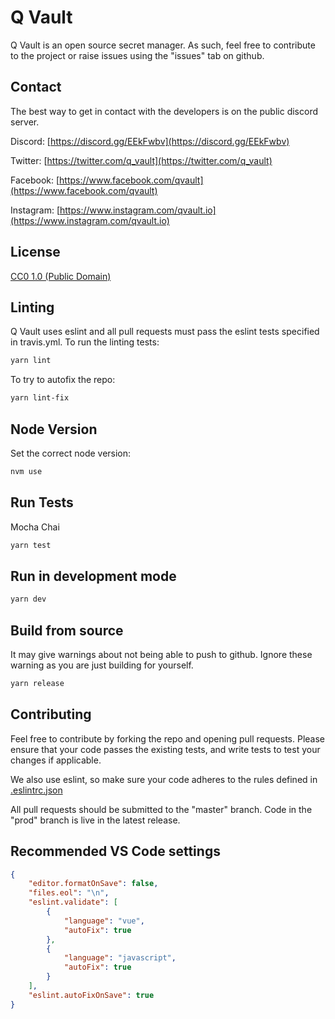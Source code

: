# Q Vault

Q Vault is an open source secret manager. As such, feel free to contribute to the project or raise issues using the "issues" tab on github.

## Contact

The best way to get in contact with the developers is on the public discord server.

Discord: [https://discord.gg/EEkFwbv](https://discord.gg/EEkFwbv)

Twitter: [https://twitter.com/q_vault](https://twitter.com/q_vault)

Facebook: [https://www.facebook.com/qvault](https://www.facebook.com/qvault)

Instagram: [https://www.instagram.com/qvault.io](https://www.instagram.com/qvault.io)

## License

[CC0 1.0 (Public Domain)](LICENSE.md)

## Linting

Q Vault uses eslint and all pull requests must pass the eslint tests specified in travis.yml.
To run the linting tests:

```bash
yarn lint
```

To try to autofix the repo:

```bash
yarn lint-fix
```

## Node Version

Set the correct node version:

```bash
nvm use
```

## Run Tests

Mocha Chai

```bash
yarn test
```

## Run in development mode

```bash
yarn dev
```

## Build from source

It may give warnings about not being able to push to github. Ignore
these warning as you are just building for yourself.

```bash
yarn release
```

## Contributing

Feel free to contribute by forking the repo and opening pull requests. Please ensure that your code passes the existing tests, and write tests to test your changes if applicable.

We also use eslint, so make sure your code adheres to the rules defined in [.eslintrc.json](.eslintrc.json)

All pull requests should be submitted to the "master" branch. Code in the "prod" branch is live in the latest release.

## Recommended VS Code settings

```json
{
    "editor.formatOnSave": false,
    "files.eol": "\n",
    "eslint.validate": [
        {
            "language": "vue",
            "autoFix": true
        },
        {
            "language": "javascript",
            "autoFix": true
        }
    ],
    "eslint.autoFixOnSave": true
}
```
